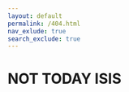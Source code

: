 ```yaml
---
layout: default
permalink: /404.html
nav_exlude: true
search_exclude: true
---
```


# NOT TODAY ISIS
